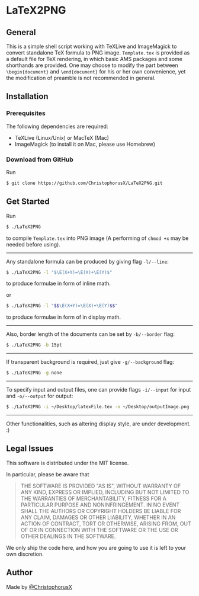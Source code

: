 # LaTeX2PNG
## General
This is a simple shell script working with TeXLive and ImageMagick to convert standalone TeX formula to PNG image. `Template.tex` is provided as a default file for TeX rendering, in which basic AMS packages and some shorthands are provided. One may choose to modify the part between `\begin{document}` and `\end{document}` for his or her own convenience, yet the modification of preamble is not recommended in general.
## Installation
### Prerequisites
The following dependencies are required:
- TeXLive (Linux/Unix) or MacTeX (Mac)
- ImageMagick (to install it on Mac, please use Homebrew)

### Download from GitHub
Run

```bash
$ git clone https://github.com/ChristophorusX/LaTeX2PNG.git
```

## Get Started
Run

```bash
$ ./LaTeX2PNG
```

to compile `Template.tex` into PNG image (A performing of `chmod +x` may be needed before using).

-----

Any standalone formula can be produced by giving flag `-l/--line`:

```bash
$ ./LaTeX2PNG -l "$\E(X+Y)=\E(X)+\E(Y)$"
```
to produce formulae in form of inline math.

or

```bash
$ ./LaTeX2PNG -l "$$\E(X+Y)=\E(X)+\E(Y)$$"
```
to produce formulae in form of in display math.

-----

Also, border length of the documents can be set by `-b/--border` flag:

```bash
$ ./LaTeX2PNG -b 15pt
```

-----

If transparent background is required, just give `-g/--background` flag:

```bash
$ ./LaTeX2PNG -g none
```

-----

To specify input and output files, one can provide flags `-i/--input` for input and `-o/--output` for output:

```bash
$ ./LaTeX2PNG -i ~/Desktop/latexFile.tex -o ~/Desktop/outputImage.png
```

-----

Other functionalities, such as altering display style, are under development. :)

## Legal Issues
This software is distributed under the MIT license.

In particular, please be aware that
> THE SOFTWARE IS PROVIDED "AS IS", WITHOUT WARRANTY OF ANY KIND, EXPRESS OR IMPLIED, INCLUDING BUT NOT LIMITED TO THE WARRANTIES OF MERCHANTABILITY, FITNESS FOR A PARTICULAR PURPOSE AND NONINFRINGEMENT. IN NO EVENT SHALL THE AUTHORS OR COPYRIGHT HOLDERS BE LIABLE FOR ANY CLAIM, DAMAGES OR OTHER LIABILITY, WHETHER IN AN ACTION OF CONTRACT, TORT OR OTHERWISE, ARISING FROM, OUT OF OR IN CONNECTION WITH THE SOFTWARE OR THE USE OR OTHER DEALINGS IN THE SOFTWARE.

We only ship the code here, and how you are going to use it is left to your own discretion.

## Author
Made by [@ChristophorusX](https://github.com/ChristophorusX)
